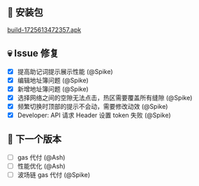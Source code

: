 ## 🚀 安装包

[build-1725613472357.apk](https://dalveywallet.s3.ap-northeast-1.amazonaws.com/release/apks/build-1725613472357.apk)

## 💀 Issue 修复

- [x] 提高助记词提示展示性能 (@Spike)
- [x] 编辑地址簿问题 (@Spike)
- [x] 新增地址簿问题 (@Spike)
- [x] 选择网络之间的空隙无法点击，热区需要覆盖所有缝隙 (@Spike)
- [x] 频繁切换时顶部的提示不会动，需要修改动效 (@Spike)
- [x] Developer: API 请求 Header 设置 token 失败 (@Spike)

## 📅 下一个版本

- [ ] gas 代付 (@Ash)
- [ ] 性能优化 (@Ash)
- [ ] 波场链 gas 代付 (@Spike)
